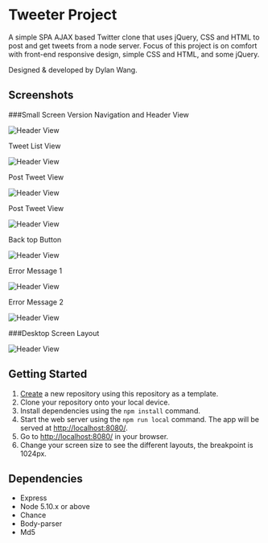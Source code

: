 # Tweeter Project

A simple SPA AJAX based Twitter clone that uses jQuery, CSS and HTML to post and get tweets from a node server.
Focus of this project is on comfort with front-end responsive design, simple CSS and HTML, and some jQuery.

Designed & developed by Dylan Wang.

## Screenshots
###Small Screen Version
Navigation and Header View

![Header View](/assets/screenshots/smallScreen1.png)

Tweet List View

![Header View](/assets/screenshots/smallScreen2.png)

Post Tweet View

![Header View](/assets/screenshots/smallScreen3.png)

Post Tweet View

![Header View](/assets/screenshots/smallScreen3.png)

Back top Button

![Header View](/assets/screenshots/smallScreenBackTop.png)

Error Message 1

![Header View](/assets/screenshots/errMsg1.png)

Error Message 2

![Header View](/assets/screenshots/errMsg2.png)

###Desktop Screen Layout

![Header View](/assets/screenshots/Desktop.png)


## Getting Started

1. [Create](https://docs.github.com/en/repositories/creating-and-managing-repositories/creating-a-repository-from-a-template) a new repository using this repository as a template.
2. Clone your repository onto your local device.
3. Install dependencies using the `npm install` command.
3. Start the web server using the `npm run local` command. The app will be served at <http://localhost:8080/>.
4. Go to <http://localhost:8080/> in your browser.
5. Change your screen size to see the different layouts, the breakpoint is 1024px.

## Dependencies

- Express
- Node 5.10.x or above
- Chance
- Body-parser
- Md5
